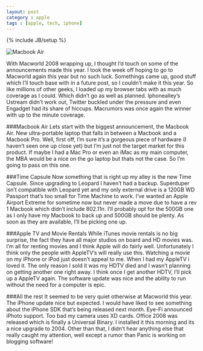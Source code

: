 ```yaml
---
layout: post
category : apple
tags : [apple, tech, iphone]
---
```

{% include JB/setup %}



![Macbook Air](http://www.the8thsign.com/wp-content/uploads/2008/01/gallery-big-04.jpg)

With Macworld 2008 wrapping up, I thought I’d touch on some of the announcements made this year. I took the week off hoping to go to Macworld again this year but no such luck. Somethings came up, good stuff which I’ll touch base with in a future post, so I couldn’t make it this year. So like millions of other geeks, I loaded up my browser tabs with as much coverage as I could. Which didn’t go as well as planned. Iphonealley’s Ustream didn’t work out, Twitter buckled under the pressure and even Engadget had its share of hiccups. Macrumors was once again the winner with up to the minute coverage.

###Macbook Air
Lets start with the biggest announcement, the Macbook Air. New ultra-portable laptop that falls in between a Macbook and a Macbook Pro. Well, first off, I’m sure it’s a gorgeous piece of hardware (I haven’t seen one up close yet) but I’m just not the target market for this product. If maybe I had a Mac Pro or even an iMac as my main computer, the MBA would be a nice on the go laptop but thats not the case. So I’m going to pass on this one.

###Time Capsule
Now something that is right up my alley is the new Time Capsule. Since upgrading to Leopard I haven’t had a backup. Superduper isn’t compatible with Leopard yet and my only external drive is a 120GB WD Passport that’s too small for Time Machine to work. I’ve wanted an Apple Airport Extreme for sometime now but never made a move due to have a rev 1 Macbook which didn’t include 802.11n. I’ll probably opt for the 500GB one as I only have my Macbook to back up and 500GB should be plenty. As soon as they are available, I’ll be picking one up.

###Apple TV and Movie Rentals
While iTunes movie rentals is no big surprise, the fact they have all major studios on board and HD movies was. I’m all for renting movies and I think Apple will do fairly well. Unfortunately I think only the people with AppleTV’s will really use this. Watching a movie on my iPhone or iPod just doesn’t appeal to me. When I had my AppleTV i loved it. The only reason I sold it was my HDTV died and I wasn’t planning on getting another one right away. I think once I get another HDTV, I’ll pick up a AppleTV again. The software update was nice and the ability to run without the need for a computer is epic.

###All the rest
It seemed to be very quiet otherwise at Macworld this year. The iPhone update nice but expected. I would have liked to see something about the iPhone SDK that’s being released next month. Eye-Fi announced iPhoto support. Too bad my camera uses XD cards. Office 2008 was released which is finally a Universal Binary. I installed it this morning and its a nice upgrade to 2004. Other than that, I didn’t hear anything else that really caught my attention, well except a rumor than Panic is working on blogging software!